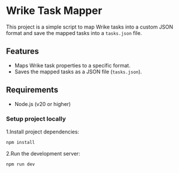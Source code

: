 # Wrike Task Mapper

This project is a simple script to map Wrike tasks into a custom JSON format and save the mapped tasks into a `tasks.json` file.

## Features

- Maps Wrike task properties to a specific format.
- Saves the mapped tasks as a JSON file (`tasks.json`).

## Requirements

- Node.js (v20 or higher)

### Setup project locally
1.Install project dependencies:
```bash
npm install
```

2.Run the development server:
```bash
npm run dev
```